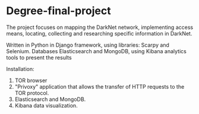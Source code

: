 # Degree-final-project

The project focuses on mapping the DarkNet network, implementing access means, locating, collecting and researching specific information in DarkNet.

Written in Python in Django framework, using libraries: Scarpy and Selenium. Databases Elasticsearch and MongoDB, using Kibana analytics tools to present the results

Installation:
1. TOR browser
2. "Privoxy" application that allows the transfer of HTTP requests to the TOR protocol.
3. Elasticsearch and MongoDB.
4. Kibana data visualization.

